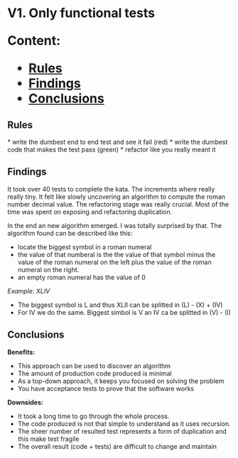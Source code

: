 <h1> V1. Only functional tests

Content:
*   [Rules](#rules)
*   [Findings](#findings)
*   [Conclusions](#conclusions)

<h2>Rules</h2>
*   write the dumbest end to end test and see it fail (red)
*   write the dumbest code that makes the test pass (green)
*   refactor like you really meant it

<h2>Findings</h2>

<p>
It took over 40 tests to complete the kata. 
The increments where really really tiny. It felt like slowly uncovering an algorithm to compute the roman number decimal value. The refactoring stage was really crucial. Most of the time was spent on exposing and refactoring duplication.
</p>

In the end an new algorithm emerged. I was totally surprised by that.
The algorithm found can be described like this:
* locate the biggest symbol in a roman numeral
* the value of that numberal is the the value of that symbol minus the value of the roman numeral on the left plus the value of the roman numeral on the right.
* an empty roman numeral has the value of 0

*Example: XLIV*
* The biggest symbol is L and thus XLII can be splitted in (L) - (X) + (IV)
* For IV we do the same. Biggest simbol is V an IV ca be splitted in (V) - (I)

<h2>Conclusions</h2>

**Benefits:**
* This approach can be used to discover an algorithm
* The amount of production code produced is minimal
* As a top-down approach, it keeps you focused on solving the problem
* You have acceptance tests to prove that the software works

**Downsides:**
* It took a long time to go through the whole process.
* The code produced is not that simple to understand as it uses recursion.
* The sheer number of resulted test represents a form of duplication and this make test fragile
* The overall result (code + tests) are difficult to change and maintain
